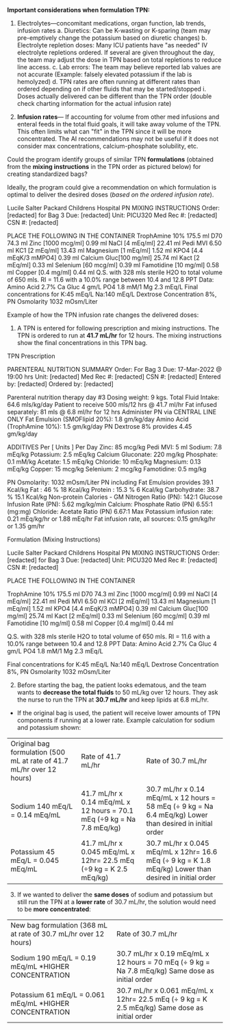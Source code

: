 <a id='d315c9d8-adf1-4681-8f0b-95abd407fc0d'></a>

**Important considerations when formulation TPN:**

1) Electrolytes—concomitant medications, organ function, lab trends, infusion rates
   a. Diuretics: Can be K-wasting or K-sparing (team may pre-emptively change the potassium based on diuretic changes)
   b. Electrolyte repletion doses: Many ICU patients have "as needed" IV electrolyte repletions ordered. If several are given throughout the day, the team may adjust the dose in TPN based on total repletions to reduce line access.
   c. Lab errors: The team may believe reported lab values are not accurate (Example: falsely elevated potassium if the lab is hemolyzed)
   d. TPN rates are often running at different rates than ordered depending on if other fluids that may be started/stopped
      i. Doses actually delivered can be different than the TPN order (double check charting information for the actual infusion rate)

<a id='960905e8-59f7-4586-8436-9d620bdfdcf6'></a>

2) **Infusion rates**— If accounting for volume from other med infusions and enteral feeds in the total fluid goals, it will take away volume of the TPN. This often limits what can "fit" in the TPN since it will be more concentrated. The AI recommendations may not be useful if it does not consider max concentrations, calcium-phosphate solubility, etc.

<a id='440173a5-9342-4c4f-9611-71dfe71b1f13'></a>

Could the program identify groups of similar TPN **formulations** (obtained from the **mixing instructions** in the TPN order as pictured below) for creating standardized bags?

<a id='0e5648eb-562c-405e-a098-f78131b1c344'></a>

Ideally, the program could give a recommendation on which formulation is optimal to deliver the desired doses (*based on the ordered infusion rate*).

<a id='f825715a-3543-4e48-93f2-e58100221509'></a>

Lucile Salter Packard Childrens Hospital
PN MIXING INSTRUCTIONS
Order: [redacted] for Bag 3 Due: [redacted] Unit: PICU320
Med Rec #: [redacted] CSN #: [redacted]

PLACE THE FOLLOWING IN THE CONTAINER
TrophAmine 10% 175.5 ml
D70 74.3 ml Zinc [1000 mcg/ml] 0.99 ml
NaCl [4 mEq/ml] 22.41 ml Pedi MVI 6.50 ml
KC1 [2 mEq/ml] 13.43 ml Magnesium [1 mEq/ml] 1.52 ml
KPO4 [4.4 mEqK/3 mMPO4] 0.39 ml Calcium Gluc[100 mg/ml] 25.74 ml
Kact [2 mEq/ml] 0.33 ml
Selenium [60 mcg/ml] 0.39 ml
Famotidine [10 mg/ml] 0.58 ml Copper [0.4 mg/ml] 0.44 ml
Q.S. with 328 mls sterile H2O to total volume of 650 mls.
RI = 11.6 with a 10.0% range between 10.4 and 12.8
PPT Data: Amino Acid 2.7% Ca Gluc 4 gm/L PO4 1.8 mM/1
Mg 2.3 mEq/L
Final concentrations for K:45 mEq/L Na:140 mEq/L
Dextrose Concentration 8%, PN Osmolarity 1032 mOsm/Liter

<a id='01d0b9ad-6835-4c82-a774-c4d68dee2f63'></a>

Example of how the TPN infusion rate changes the delivered doses:

<a id='0e6ed47f-366e-4404-99ed-3b75e6623fcf'></a>

1) A TPN is entered for following prescription and mixing instructions. The TPN is ordered to run at **41.7 mL/hr** for 12 hours. The mixing instructions show the final concentrations in this TPN bag.

<a id='41ee114d-65ec-439e-8bcf-0a0eadb54a8b'></a>

TPN Prescription

PARENTERAL NUTRITION SUMMARY
Order: For Bag 3 Due: 17-Mar-2022 @ 19:00 hrs Unit: [redacted]
Med Rec #: [redacted] CSN #: [redacted]
Entered by: [redacted]
Ordered by: [redacted]

Parenteral nutrition therapy day #3
Dosing weight: 9 kgs. Total Fluid Intake: 64.6 mls/kg/day
Patient to receive 500 mls/12 hrs @ 41.7 ml/hr
Fat infused separately: 81 mls @ 6.8 ml/hr for 12 hrs
Administer PN via CENTRAL LINE ONLY
Fat Emulsion (SMOFlipid 20%): 1.8 gm/kg/day
Amino Acid (TrophAmine 10%): 1.5 gm/kg/day
PN Dextrose 8% provides 4.45 gm/kg/day

ADDITIVES Per [ Units ] Per Day
Zinc: 85 mcg/kg
Pedi MVI: 5 ml
Sodium: 7.8 mEq/kg
Potassium: 2.5 mEq/kg
Calcium Gluconate: 220 mg/kg
Phosphate: 0.1 mM/kg
Acetate: 1.5 mEq/kg
Chloride: 10 mEq/kg
Magnesium: 0.13 mEq/kg
Copper: 15 mcg/kg
Selenium: 2 mcg/kg
Famotidine: 0.5 mg/kg

PN Osmolarity: 1032 mOsm/Liter
PN including Fat Emulsion provides 39.1 Kcal/kg
Fat : 46 % 18 Kcal/kg
Protein : 15.3 % 6 Kcal/kg
Carbohydrate: 38.7 % 15.1 Kcal/kg
Non-protein Calories - GM Nitrogen Ratio (PN): 142:1
Glucose Infusion Rate (PN): 5.62 mg/kg/min
Calcium: Phosphate Ratio (PN) 6.55:1 (mg:mg)
Chloride: Acetate Ratio (PN) 6.67:1
Max Potassium infusion rate: 0.21 mEq/kg/hr or 1.88 mEq/hr
Fat infusion rate, all sources: 0.15 gm/kg/hr or 1.35 gm/hr

<a id='60ef705c-b918-4f77-8253-79a6b0ccb384'></a>

Formulation (Mixing Instructions)

<a id='c237340b-04de-42e2-a5a6-dafe8f52f5d9'></a>

Lucile Salter Packard Childrens Hospital
PN MIXING INSTRUCTIONS
Order: [redacted] for Bag 3 Due: [redacted]
Unit: PICU320
Med Rec #: [redacted] CSN #: [redacted]

PLACE THE FOLLOWING IN THE CONTAINER

TrophAmine 10% 175.5 ml
D70 74.3 ml Zinc [1000 mcg/ml] 0.99 ml
NaCl [4 mEq/ml] 22.41 ml
Pedi MVI 6.50 ml
KCl [2 mEq/ml] 13.43 ml Magnesium [1 mEq/ml] 1.52 ml
KPO4 [4.4 mEqK/3 mMPO4] 0.39 ml Calcium Gluc[100 mg/ml] 25.74 ml
Kact [2 mEq/ml] 0.33 ml
Selenium [60 mcg/ml] 0.39 ml
Famotidine [10 mg/ml] 0.58 ml Copper [0.4 mg/ml] 0.44 ml

Q.S. with 328 mls sterile H2O to total volume of 650 mls.
RI = 11.6 with a 10.0% range between 10.4 and 12.8
PPT Data: Amino Acid 2.7% Ca Gluc 4 gm/L PO4 1.8 mM/1
Mg 2.3 mEq/L

Final concentrations for K:45 mEq/L Na:140 mEq/L
Dextrose Concentration 8%, PN Osmolarity 1032 mOsm/Liter

<a id='0c421e53-0840-47ff-bb7f-fd5ecf5f18a6'></a>

2) Before starting the bag, the patient looks edematous, and the team wants to **decrease the total fluids** to 50 mL/kg over 12 hours. They ask the nurse to run the TPN at **30.7 mL/hr** and keep lipids at 6.8 mL/hr.

* If the original bag is used, the patient will receive lower amounts of TPN components if running at a lower rate. Example calculation for sodium and potassium shown:

<a id='4bd09316-b155-46f5-a498-4559e9f19098'></a>

<table id="1-1">
<tr><td id="1-2">Original bag formulation (500 mL at rate of 41.7 mL/hr over 12 hours)</td><td id="1-3">Rate of 41.7 mL/hr</td><td id="1-4">Rate of 30.7 mL/hr</td></tr>
<tr><td id="1-5">Sodium 140 mEq/L = 0.14 mEq/mL</td><td id="1-6">41.7 mL/hr x 0.14 mEq/mL x 12 hours = 70.1 mEq (÷9 kg = Na 7.8 mEq/kg)</td><td id="1-7">30.7 mL/hr x 0.14 mEq/mL x 12 hours = 58 mEq (÷ 9 kg = Na 6.4 mEq/kg) Lower than desired in initial order</td></tr>
<tr><td id="1-8">Potassium 45 mEq/L = 0.045 mEq/mL</td><td id="1-9">41.7 mL/hr x 0.045 mEq/mL x 12hr= 22.5 mEq (÷9 kg = K 2.5 mEq/kg)</td><td id="1-a">30.7 mL/hr x 0.045 mEq/mL x 12hr= 16.6 mEq (÷ 9 kg = K 1.8 mEq/kg) Lower than desired in initial order</td></tr>
</table>

<a id='78745948-f06c-4604-b1a3-2e5255bbede3'></a>

3) If we wanted to deliver the **same doses** of sodium and potassium but still run the TPN at a **lower rate** of 30.7 mL/hr, the solution would need to be **more concentrated**:

<a id='cf5f8daf-e5bc-425f-99f4-468c71b2e06d'></a>

<table id="1-b">
<tr><td id="1-c">New bag formulation (368 mL at rate of 30.7 mL/hr over 12 hours)</td><td id="1-d">Rate of 30.7 mL/hr</td></tr>
<tr><td id="1-e">Sodium 190 mEq/L = 0.19 mEq/mL *HIGHER CONCENTRATION</td><td id="1-f">30.7 mL/hr x 0.19 mEq/mL x 12 hours = 70 mEq (÷ 9 kg = Na 7.8 mEq/kg) Same dose as initial order</td></tr>
<tr><td id="1-g">Potassium 61 mEq/L = 0.061 mEq/mL *HIGHER CONCENTRATION</td><td id="1-h">30.7 mL/hr x 0.061 mEq/mL x 12hr= 22.5 mEq (÷ 9 kg = K 2.5 mEq/kg) Same dose as initial order</td></tr>
</table>